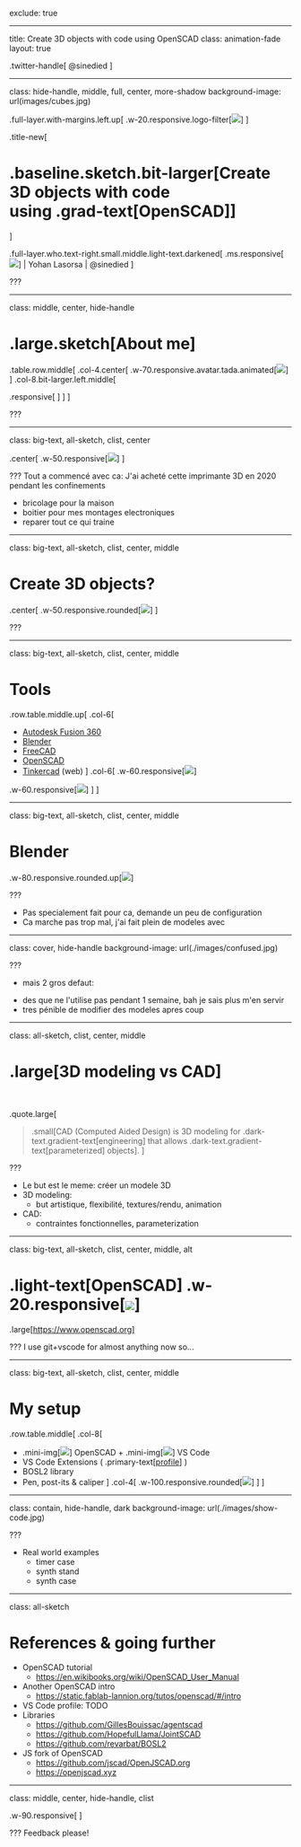 exclude: true
<!--
Créer des objets 3D avec du code, grâce à OpenSCAD

French:
La modélisation 3D, c'est tout un art! Si vous avez déjà tenté l'expérience d'un modeleur 3D comme Blender, vous avez probablement constaté la difficulté de l'exercice. Mais comment faire alors pour créer des modèles 3D que l'on a en tête, quand on vient d'investir dans une belle imprimante 3D? Réponse de développeur: avec du code!

Pour cela nous allons découvrir l'outil et le langage de script OpenSCAD, qui permet de créer des objets à base de primitives et fonctions géométriques simples. A travers cette courte session de live coding, vous apprendrez les bases pour créer vos propres modèles imprimables et laisser libre court à votre imagination! 

English:
3D modeling is an art! If you have already tried the experience of a 3D modeler like Blender, you have probably noticed the difficulty of the exercise. But how do you make 3D models that you have in mind, when you have just invested in a beautiful 3D printer? Developer's answer: with code!

For this we will discover the tool and the OpenSCAD script language, which allows you to create objects based on simple geometric primitives and functions. Through this short live coding session, you will learn the basics to create your own printable models and let your imagination run wild!

- https://www.openscad.org/
- https://www.blockscad3d.com/editor/
- OpenSCAD VSCode
-->
---

title: Create 3D objects with code using OpenSCAD
class: animation-fade
layout: true

.twitter-handle[
  @sinedied
]

---

class: hide-handle, middle, full, center, more-shadow
background-image: url(images/cubes.jpg)

.full-layer.with-margins.left.up[
.w-20.responsive.logo-filter[![](images/camping-logo.png)]
]

.title-new[
# .baseline.sketch.bit-larger[Create 3D objects with code<br>using .grad-text[OpenSCAD]]
]

.full-layer.who.text-right.small.middle.light-text.darkened[
  .ms.responsive[![](images/ms-full-logo.svg)]
  |
  Yohan Lasorsa
  |
  @sinedied
]

<style>
.tmatch { font-size: 1.17em; }
.grad-text { color: #FFB900; }
</style>
???


---

class: middle, center, hide-handle
# .large.sketch[About me]

.table.row.middle[
.col-4.center[
  .w-70.responsive.avatar.tada.animated[![](images/me.jpg)]
]
.col-8.bit-larger.left.middle[

.responsive[
<object data="images/me.svg"></object>
]
]
]

???

---

class: big-text, all-sketch, clist, center

.center[
.w-50.responsive[![](./images/ender3pro.jpg)]
]

???
Tout a commencé avec ca:
J'ai acheté cette imprimante 3D en 2020 pendant les confinements

- bricolage pour la maison
- boitier pour mes montages electroniques
- reparer tout ce qui traine

---

class: big-text, all-sketch, clist, center, middle

# Create 3D objects?

.center[
.w-50.responsive.rounded[![](./images/stl.jpg)]
]

???

---

class: big-text, all-sketch, clist, center, middle

# Tools

.row.table.middle.up[
.col-6[
- [Autodesk Fusion 360](https://www.autodesk.com/products/fusion-360/)
- [Blender](https://www.blender.org/)
- [FreeCAD](https://www.freecad.org/)
- [OpenSCAD](https://www.opencad.org/)
- [Tinkercad](https://www.tinkercad.com/) (web)
]
.col-6[
.w-60.responsive[![](./images/fusion.jpg)]

.w-60.responsive[![](./images/freecad.jpg)]
]
]

---

class: big-text, all-sketch, clist, center, middle

# Blender

.w-80.responsive.rounded.up[![](./images/blender.png)]

???
- Pas specialement fait pour ca, demande un peu de configuration
- Ca marche pas trop mal, j'ai fait plein de modeles avec

---

class: cover, hide-handle
background-image: url(./images/confused.jpg)

???
- mais 2 gros defaut:
* des que ne l'utilise pas pendant 1 semaine, bah je sais plus m'en servir
* tres pénible de modifier des modeles apres coup

---

class: all-sketch, clist, center, middle

# .large[3D modeling vs CAD]
<br>

.quote.large[
> .small[CAD (Computed Aided Design) is 3D modeling for .dark-text.gradient-text[engineering] that allows .dark-text.gradient-text[parameterized] objects].
]

???

- Le but est le meme: créer un modele 3D
- 3D modeling:
  * but artistique, flexibilité, textures/rendu, animation
- CAD:
  * contraintes fonctionnelles, parameterization

---

class: big-text, all-sketch, clist, center, middle, alt

# .light-text[OpenSCAD] .w-20.responsive[![](./images/openscad.svg)]

.large[https://www.openscad.org]


???
I use git+vscode for almost anything now so...

---

class: big-text, all-sketch, clist, center, middle

# My setup

.row.table.middle[
  .col-8[
- .mini-img[![](./images/openscad.svg)] OpenSCAD + .mini-img[![](./images/vscode.svg)] VS Code
- VS Code Extensions ( .primary-text[[profile](https://todo)] )
- BOSL2 library
- Pen, post-its & caliper
  ]
  .col-4[
.w-100.responsive.rounded[![](./images/photo-tools.jpg)]
  ]
]

---

class: contain, hide-handle, dark
background-image: url(./images/show-code.jpg)

???

- Real world examples
  * timer case
  * synth stand
  * synth case

---

class: all-sketch
# References & going further
- OpenSCAD tutorial
  * https://en.wikibooks.org/wiki/OpenSCAD_User_Manual
- Another OpenSCAD intro
  * https://static.fablab-lannion.org/tutos/openscad/#/intro
- VS Code profile: TODO
- Libraries
  * https://github.com/GillesBouissac/agentscad
  * https://github.com/HopefulLlama/JointSCAD
  * https://github.com/revarbat/BOSL2
- JS fork of OpenSCAD
  * https://github.com/jscad/OpenJSCAD.org
  * https://openjscad.xyz

---

class: middle, center, hide-handle, clist

.w-90.responsive[
<object data="images/thanks.svg"></object>
]

???
Feedback please!